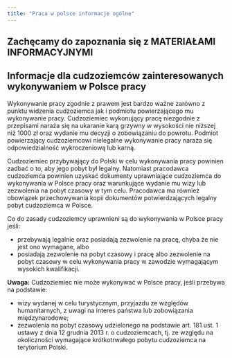 ```yaml
---
title: "Praca w polsce informacje ogólne"
---
```


## Zachęcamy do zapoznania się z MATERIAŁAMI INFORMACYJNYMI

## Informacje dla cudzoziemców zainteresowanych wykonywaniem w Polsce pracy

Wykonywanie pracy zgodnie z prawem jest bardzo ważne zarówno z punktu widzenia cudzoziemca jak i podmiotu powierzającego mu wykonywanie pracy. Cudzoziemiec wykonujący pracę niezgodnie z przepisami naraża się na ukaranie karą grzywny w wysokości nie niższej niż 1000 zł oraz wydanie mu decyzji o zobowiązaniu do powrotu. Podmiot powierzający cudzoziemcowi nielegalne wykonywanie pracy naraża się odpowiedzialność wykroczeniową lub karną.

Cudzoziemiec przybywający do Polski w celu wykonywania pracy powinien zadbać o to, aby jego pobyt był legalny. Natomiast pracodawca cudzoziemca powinien uzyskać dokumenty uprawniające cudzoziemca do wykonywania w Polsce pracy oraz warunkujące wydanie mu wizy lub zezwolenia na pobyt czasowy w tym celu. Pracodawca ma również obowiązek przechowywania kopii dokumentów potwierdzających legalny pobyt cudzoziemca w Polsce.

Co do zasady cudzoziemcy uprawnieni są do wykonywania w Polsce pracy jeśli:

- przebywają legalnie oraz posiadają zezwolenie na pracę, chyba że nie jest ono wymagane, albo
- posiadają zezwolenie na pobyt czasowy i pracę albo zezwolenie na pobyt czasowy w celu wykonywania pracy w zawodzie wymagającym wysokich kwalifikacji.

**Uwaga:** Cudzoziemiec nie może wykonywać w Polsce pracy, jeśli przebywa na podstawie:

- wizy wydanej w celu turystycznym, przyjazdu ze względów humanitarnych, z uwagi na interes państwa lub zobowiązania międzynarodowe;
- zezwolenia na pobyt czasowy udzielonego na podstawie art. 181 ust. 1 ustawy z dnia 12 grudnia 2013 r. o cudzoziemcach, tj. ze względu na okoliczności wymagające krótkotrwałego pobytu cudzoziemca na terytorium Polski.
